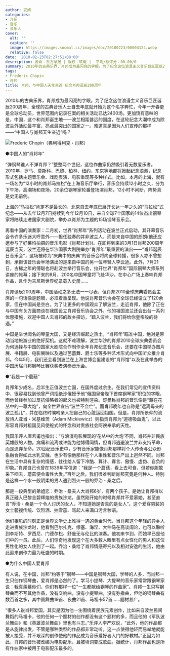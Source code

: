 ```yaml
---
author: 安婧
categories:
- 介绍
- 音乐
- 音乐人
cover:
  alt: ''
  caption: ''
  image: https://images.soomal.cc/images/doc/20100223/00004124.webp
  relative: false
date: '2010-02-23T02:27:51+08:00'
description: 源自：东方早报 | 版权：转载 |  平均/总评分：00.00/0
summary: 2010年的古典乐界，肖邦成为最闪亮的字眼。为了纪念这位浪漫主义音乐巨匠诞辰200周年，全球的古典音乐人士自去年底就开始为这个名字奔忙，今年一开春更是全球总动员，世界范围内记录在案的相关活动已达2400场。更加饶有意味的是，中国，这个和肖邦诞生地――波兰相距甚远的国度，在这轮纪念大潮中成为除波兰外活动最丰富、亮点最突出的国家之一……
tags:
- Frederic Chopin
- 肖邦
title: 肖邦，与中国人天生亲近 纪念肖邦诞辰200周年
---
```


2010年的古典乐界，肖邦成为最闪亮的字眼。为了纪念这位浪漫主义音乐巨匠诞辰200周年，全球的古典音乐人士自去年底就开始为这个名字奔忙，今年一开春更是全球总动员，世界范围内记录在案的相关活动已达2400场。更加饶有意味的是，中国，这个和肖邦诞生地――波兰相距甚远的国度，在这轮纪念大潮中成为除波兰外活动最丰富、亮点最突出的国家之一。难道真是因为人们宣传的那样――“中国人与肖邦天生亲近”吗？

![Frederic Chopin（弗利得利克・肖邦）](https://images.soomal.cc/images/doc/20100223/00004124.webp)



●中国人的“肖邦年”

“弹钢琴谁人不弹肖邦？”整整两个世纪，这位作曲家仍然吸引着无数爱乐者。2010年，罗马、莫斯科、巴黎、柏林、纽约、东京等地都将掀起纪念浪潮，纪念形式包括主题音乐会、戏剧表演、电影重现等多种样式。比如，本月的上海，就有一场名为“12小时的肖邦马拉松”在上海音乐厅举行，音乐会持续12小时之久，分为下午场、高潮场和夜场，20余位钢琴家轮番登场演肖邦，12小时不间断，阵势真是史无前例。

上海的“马拉松”肯定不是最长的，北京自去年底已展开长达一年之久的“马拉松”式纪念――从去年12月7日持续到今年12月10日，来自全球7个国家的14位杰出钢琴家将陆续走进国家大剧院，举办以肖邦为主题的15场钢琴音乐会。

再看中国的演奏家：二月初，世界“肖邦年”系列活动在波兰正式启动，其开幕音乐会令许多乐迷大呼意外――担任独奏的并非波兰人，而是来自中国的郎朗(他还应邀参与了好莱坞拍摄的音乐电影《肖邦计划》)。在即将到来的3月1日肖邦200周年诞辰当天，波兰还将在华沙国家大剧院举办“肖邦年”最重要的演出――“肖邦诞辰日音乐会”，这场被称为“庆典中的庆典”的音乐会将向全球转播，很多人亦不曾想到，承担该音乐会半场演出的是来自中国的另一位年轻人李云迪。此外，7月21日，古稀之年的傅聪也将赴波兰举行音乐会，拉开世界“肖邦年”国际钢琴大师系列讲座的帷幕；接下来的8月，200名中国琴童将飞赴华沙，在中心广场上奏响肖邦作品，且作为吉尼斯世界纪录载入史册……

肖邦诞辰200周年，中国活动之多无法一一尽表，但肖邦2010全球庆典委员会主席的一句话像是题眼，必须着重呈现。他说肖邦音乐协会在全球已经设立了120余家，但在中国尚是空白。为了让更多的中国观众了解波兰，走近肖邦，他除了正在与中国有关方面商谈在我国设立肖邦音乐协会之外，他的祖国波兰还会出台一系列优惠措施，欢迎中国人去肖邦的故乡探访，“踏入波兰，我们将给你皇帝般的待遇。” 

中国是举世闻名的琴童大国，又是经济崛起之热土，“肖邦年”瞄准中国，绝对是带动当地旅游业的绝好契机。这就不难理解，波兰华沙的肖邦2010全球庆典委员会为何选择与中国的国家大剧院合作制作全年肖邦纪念音乐会，还要在中国举办图片展、书籍展、电影展映以及通过芭蕾舞、爵士乐等多种艺术形式向中国听众推介肖邦。今年5月，我们还会看到波兰在上海世博会里建设的“肖邦馆”以及在此举办的中国历届肖邦钢琴比赛获奖者演奏音乐会。

●“我是一个蘑菇”

肖邦年少成名，后半生正值波兰亡国，在国外度过余生。在我们常见的宣传资料中，很容易找到他曾严词拒绝沙俄授予他“俄国皇帝陛下首席钢琴家”职位的字眼，而他曾经参加过反抗侵略者的起义也被特别渲染。舒曼称肖邦的音乐像是“藏在花丛中的一尊大炮”，向全世界宣告“波兰不会亡”。而肖邦晚年也自称是“远离母亲的波兰孤儿”，并在临终时嘱咐亲人把自己的心脏运回祖国。但是，肖邦所景仰的流放诗人亚当・米基维茨（Adam Mickiewicz）则指责肖邦为“道德吸血鬼”，以此形容肖邦对祖国见风使舵式的怀念和对贵族社会阿谀奉承的天性。

我国乐评人唐若甫也指出：“与浪漫电影展现的‘花丛中的大炮’不同，肖邦并非民族英雄般的人物。病痛和流离或许能为他博得同情，但肖邦逃避波兰并非支持革命，而是遗弃革命。20世纪音乐史中，少有音乐家能像肖邦那样将个人传奇与公众形象融合得如此水乳交融，也少有像他那样在个人秉性和音乐产出上迥然不同。肖邦在生活中具有复杂的情感，往往给人留下冷酷、算计、寡言、傲慢、虚伪、自负的印象。”肖邦自己也曾在1839年写信道：“我是一个蘑菇，看上去可食，但若你胆敢采下咽去，蘑菇便会毒性大发。”百年之后，我们很难判断肖邦究竟是何种人。特别是这样一个水一般阴柔的男人遇到烈火一般的乔治・桑之后。

那是一段典型的弟姐恋：乔治・桑夫人大肖邦6岁，有两个孩子。是她让肖邦得以真正融入巴黎金碧辉煌的贵族沙龙，虽然刚开始的时候肖邦并不爱慕她，甚至直言“乔治・桑是一个令人讨厌的女人，不知道她是否真的是女人”。这个爱穿男装的女士藐视传统、饮烈酒、抽雪茄、骂起人来满口污言秽语。

他们相见的时刻正是世界文学史上难得一遇的黄金时代，当肖邦这个年轻的异乡人走进贵族沙龙时，他看到巴尔扎克、缪塞、海涅、大仲马在高谈阔论，也可以聆听到李斯特、罗西尼、门德尔松、舒曼无与伦比的演奏。他初来乍到，而她早已是他们中的一员。此后，人们惊奇地发现这个在大多数人眼里有点女性化的男人和这位男性化的女人住到了一起。乔治・桑给了肖邦情感寄托以及相对安逸的生活，他由此迎来创作力最为旺盛的时期。

●为什么中国人爱肖邦

有人说，在中国，肖邦“约等于”钢琴――中国是钢琴大国，学琴的人多，而肖邦一生只创作钢琴曲，爱肖邦是必然的了。学习小提琴、大提琴的音乐家常常跟钢琴家说：我真羡慕你们，你们有那样一位“一生都献给钢琴的作曲家”。肖邦一生只写钢琴曲而不写其他作品，没有交响曲，没有小提琴曲，没有弥撒曲，但他的钢琴曲有数百首之多，其中圆舞曲19首、夜曲21首、马祖卡57首……题材甚广。

“很多人说肖邦爱国，其实是因为他一生围绕着民族元素创作，比如来自波兰民间舞蹈的马祖卡，他的任何一个题材的创作都没有这个题材的多，而且他的《军队波兰舞曲》和《英雄波兰舞曲》里也有斗志。”乐评人李严欢说，“此外，他的作品都是从旋律出发，不管是哪种类型的作品都非常动听，这一点使得他轻而易举地就能被人接受，并不艰深的创作使他的作品成为音乐爱好者入门的好教材。”正因为如此，肖邦的音乐被改编为电影配乐，且被填词变成歌曲。据统计，肖邦作品也是所有作曲家中被用于电影配乐最多的。